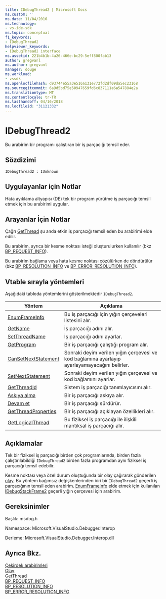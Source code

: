 ```yaml
---
title: IDebugThread2 | Microsoft Docs
ms.custom: ''
ms.date: 11/04/2016
ms.technology:
- vs-ide-sdk
ms.topic: conceptual
f1_keywords:
- IDebugThread2
helpviewer_keywords:
- IDebugThread2 interface
ms.assetid: 221b4b1b-4a26-466e-bc29-5eff800fab13
author: gregvanl
ms.author: gregvanl
manager: douge
ms.workload:
- vssdk
ms.openlocfilehash: d93744e55a3e516a131e772fd2df09da5ec23168
ms.sourcegitcommit: 6a9d5bd75e50947659fd6c837111a6a547884e2a
ms.translationtype: MT
ms.contentlocale: tr-TR
ms.lasthandoff: 04/16/2018
ms.locfileid: "31121332"
---
```

# <a name="idebugthread2"></a>IDebugThread2
Bu arabirim bir programı çalıştıran bir iş parçacığı temsil eder.  
  
## <a name="syntax"></a>Sözdizimi  
  
```  
IDebugThread2 : IUnknown  
```  
  
## <a name="notes-for-implementers"></a>Uygulayanlar için Notlar  
 Hata ayıklama altyapısı (DE) tek bir program yürütme iş parçacığı temsil etmek için bu arabirimi uygular.  
  
## <a name="notes-for-callers"></a>Arayanlar İçin Notlar  
 Çağrı [GetThread](../../../extensibility/debugger/reference/idebugstackframe2-getthread.md) şu anda etkin iş parçacığı temsil eden bu arabirimi elde edilir.  
  
 Bu arabirim, ayrıca bir kesme noktası isteği oluşturulurken kullanılır (bkz [BP_REQUEST_INFO](../../../extensibility/debugger/reference/bp-request-info.md)).  
  
 Bu arabirim bağlama veya hata kesme noktası çözülürken de döndürülür (bkz [BP_RESOLUTION_INFO](../../../extensibility/debugger/reference/bp-resolution-info.md) ve [BP_ERROR_RESOLUTION_INFO](../../../extensibility/debugger/reference/bp-error-resolution-info.md)).  
  
## <a name="methods-in-vtable-order"></a>Vtable sırayla yöntemleri  
 Aşağıdaki tabloda yöntemlerini gösterilmektedir `IDebugThread2`.  
  
|Yöntem|Açıklama|  
|------------|-----------------|  
|[EnumFrameInfo](../../../extensibility/debugger/reference/idebugthread2-enumframeinfo.md)|Bu iş parçacığı için yığın çerçeveleri listesini alır.|  
|[GetName](../../../extensibility/debugger/reference/idebugthread2-getname.md)|İş parçacığı adını alır.|  
|[SetThreadName](../../../extensibility/debugger/reference/idebugthread2-setthreadname.md)|İş parçacığı adını ayarlar.|  
|[GetProgram](../../../extensibility/debugger/reference/idebugthread2-getprogram.md)|Bir iş parçacığı çalıştığı program alır.|  
|[CanSetNextStatement](../../../extensibility/debugger/reference/idebugthread2-cansetnextstatement.md)|Sonraki deyim verilen yığın çerçevesi ve kod bağlamına ayarlayıp ayarlayamayacağını belirler.|  
|[SetNextStatement](../../../extensibility/debugger/reference/idebugthread2-setnextstatement.md)|Sonraki deyim verilen yığın çerçevesi ve kod bağlamını ayarlar.|  
|[GetThreadId](../../../extensibility/debugger/reference/idebugthread2-getthreadid.md)|Sistem iş parçacığı tanımlayıcısını alır.|  
|[Askıya alma](../../../extensibility/debugger/reference/idebugthread2-suspend.md)|Bir iş parçacığı askıya alır.|  
|[Devam et](../../../extensibility/debugger/reference/idebugthread2-resume.md)|Bir iş parçacığı sürdürür.|  
|[GetThreadProperties](../../../extensibility/debugger/reference/idebugthread2-getthreadproperties.md)|Bir iş parçacığı açıklayan özellikleri alır.|  
|[GetLogicalThread](../../../extensibility/debugger/reference/idebugthread2-getlogicalthread.md)|Bu fiziksel iş parçacığı ile ilişkili mantıksal iş parçacığı alır.|  
  
## <a name="remarks"></a>Açıklamalar  
 Tek bir fiziksel iş parçacığı birden çok programlarında, birden fazla çalıştırılabildiği `IDebugThread2` birden fazla programdan aynı fiziksel iş parçacığı temsil edebilir.  
  
 Kesme noktası veya özel durum oluştuğunda bir olay çağırarak gönderilen [olay](../../../extensibility/debugger/reference/idebugeventcallback2-event.md). Bu yöntem bağımsız değişkenlerinden biri bir `IDebugThread2` geçerli iş parçacığının temsil eden arabirim. [EnumFrameInfo](../../../extensibility/debugger/reference/idebugthread2-enumframeinfo.md) elde etmek için kullanılan [IDebugStackFrame2](../../../extensibility/debugger/reference/idebugstackframe2.md) geçerli yığın çerçevesi için arabirim.  
  
## <a name="requirements"></a>Gereksinimler  
 Başlık: msdbg.h  
  
 Namespace: Microsoft.VisualStudio.Debugger.Interop  
  
 Derleme: Microsoft.VisualStudio.Debugger.Interop.dll  
  
## <a name="see-also"></a>Ayrıca Bkz.  
 [Çekirdek arabirimleri](../../../extensibility/debugger/reference/core-interfaces.md)   
 [Olay](../../../extensibility/debugger/reference/idebugeventcallback2-event.md)   
 [GetThread](../../../extensibility/debugger/reference/idebugstackframe2-getthread.md)   
 [BP_REQUEST_INFO](../../../extensibility/debugger/reference/bp-request-info.md)   
 [BP_RESOLUTION_INFO](../../../extensibility/debugger/reference/bp-resolution-info.md)   
 [BP_ERROR_RESOLUTION_INFO](../../../extensibility/debugger/reference/bp-error-resolution-info.md)